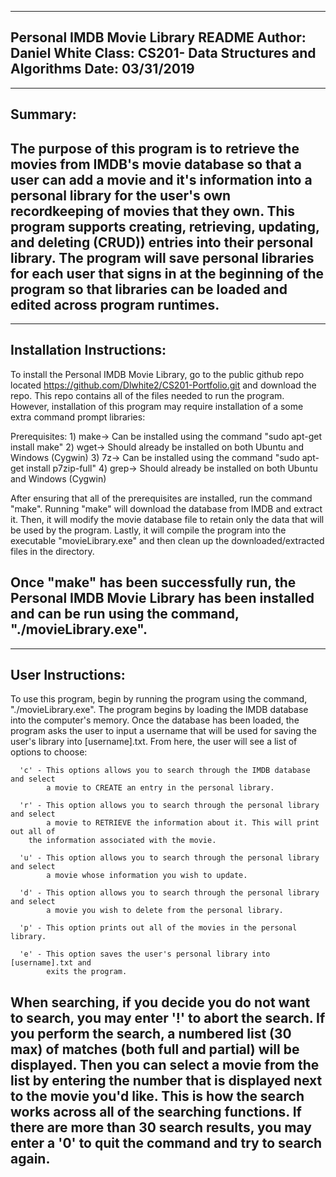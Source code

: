-----------------------------------------------------------------------------------
Personal IMDB Movie Library README
Author: Daniel White
Class: CS201- Data Structures and Algorithms
Date: 03/31/2019
-----------------------------------------------------------------------------------



-----------------------------------------------------------------------------------
Summary:
-----------------------------------------------------------------------------------
The purpose of this program is to retrieve the movies from IMDB's movie database
so that a user can add a movie and it's information into a personal library for the
user's own recordkeeping of movies that they own. This program supports creating,
retrieving, updating, and deleting (CRUD)) entries into their personal library. The
program will save personal libraries for each user that signs in at the beginning
of the program so that libraries can be loaded and edited across program runtimes.
-----------------------------------------------------------------------------------



-----------------------------------------------------------------------------------
Installation Instructions:
-----------------------------------------------------------------------------------
To install the Personal IMDB Movie Library, go to the public github repo located
https://github.com/Dlwhite2/CS201-Portfolio.git and download the repo. This repo
contains all of the files needed to run the program. However, installation of this
program may require installation of a some extra command prompt libraries:

   Prerequisites:
     1) make-> Can be installed using the command "sudo apt-get install make"
     2) wget-> Should already be installed on both Ubuntu and Windows (Cygwin)
     3) 7z->   Can be installed using the command "sudo apt-get install p7zip-full"
     4) grep-> Should already be installed on both Ubuntu and Windows (Cygwin)

After ensuring that all of the prerequisites are installed, run the command "make".
Running "make" will download the database from IMDB and extract it. Then, it will
modify the movie database file to retain only the data that will be used by the
program. Lastly, it will compile the program into the executable "movieLibrary.exe"
and then clean up the downloaded/extracted files in the directory.

Once "make" has been successfully run, the Personal IMDB Movie Library has been
installed and can be run using the command, "./movieLibrary.exe".
-----------------------------------------------------------------------------------



-----------------------------------------------------------------------------------
User Instructions:
-----------------------------------------------------------------------------------
To use this program, begin by running the program using the command,
"./movieLibrary.exe". The program begins by loading the IMDB database into the
computer's memory. Once the database has been loaded, the program asks the user to
input a username that will be used for saving the user's library into
[username].txt. From here, the user will see a list of options to choose:

      'c' - This options allows you to search through the IMDB database and select
      	    a movie to CREATE an entry in the personal library. 
	    
      'r' - This option allows you to search through the personal library and select
      	    a movie to RETRIEVE the information about it. This will print out all of
	    the information associated with the movie.

      'u' - This option allows you to search through the personal library and select
      	    a movie whose information you wish to update.

      'd' - This option allows you to search through the personal library and select
      	    a movie you wish to delete from the personal library.

      'p' - This option prints out all of the movies in the personal library.

      'e' - This option saves the user's personal library into [username].txt and
      	    exits the program.

When searching, if you decide you do not want to search, you may enter '!' to
abort the search. If you perform the search, a numbered list (30 max) of matches
(both full and partial) will be displayed. Then you can select a movie from the list
by entering the number that is displayed next to the movie you'd like. This is how
the search works across all of the searching functions. If there are more than 30
search results, you may enter a '0' to quit the command and try to search again.
-----------------------------------------------------------------------------------
